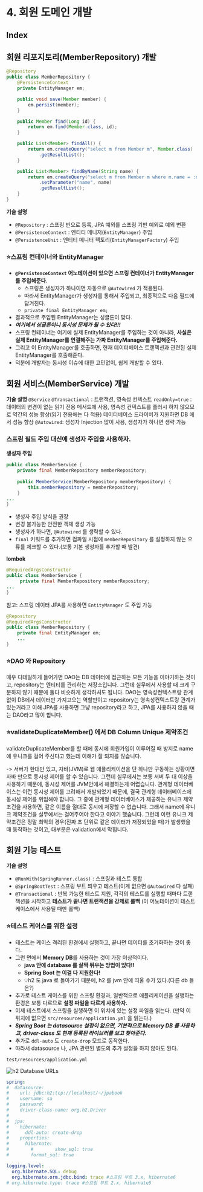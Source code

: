 # 4. 회원 도메인 개발

## Index


## 회원 리포지토리(MemberRepository) 개발

```java
@Repository
public class MemberRepository {
    @PersistenceContext
    private EntityManager em;

    public void save(Member member) {
        em.persist(member);
    }

    public Member find(Long id) {
        return em.find(Member.class, id);
    }

    public List<Member> findAll() {
        return em.createQuery("select m from Member m", Member.class)
            .getResultList();
    }

    public List<Member> findByName(String name) {
        return em.createQuery("select m from Member m where m.name = :name", Member.class)
            .setParameter("name", name)
            .getResultList();
    }
}
```

**기술 설명**
- `@Repository` : 스프링 빈으로 등록, JPA 예외를 스프링 기반 예외로 예외 변환 
- `@PersistenceContext` : 엔티티 메니저(`EntityManager`) 주입 
- `@PersistenceUnit` : 엔티티 메니터 팩토리(`EntityManagerFactory`) 주입

### ⭐️스프링 컨테이너와 EntityManager

- **`@PersistenceContext` 어노테이션이 있으면 스프링 컨테이너가 EntityManager 를 주입해준다.**
  - 스프링은 생성자가 하나이면 자동으로 `@Autowired` 가 적용된다.
  - 따라서 EntityManager가 생성자를 통해서 주입되고, 최종적으로 다음 필드에 담겨진다. 
  - `private final EntityManager em;`
- 결과적으로 주입된 EntityManager는 싱글톤이 맞다. 
- ***여기에서 싱글톤이니 동시성 문제가 될 수 있다!!!***
- 스프링 컨테이너는 여기에 실제 EntityManager를 주입하는 것이 아니라, **사실은 실제 EntityManager를 연결해주는 가짜 EntityManager를 주입해준다.**
- 그리고 이 EntityManager를 호출하면, 현재 데이터베이스 트랜잭션과 관련된 실제 EntityManager를 호출해준다.
- 덕분에 개발자는 동시성 이슈에 대한 고민없이, 쉽게 개발할 수 있다.

## 회원 서비스(MemberService) 개발

**기술 설명** 
`@Service`
`@Transactional` : 트랜잭션, 영속성 컨텍스트
`readOnly=true` : 데이터의 변경이 없는 읽기 전용 메서드에 사용, 영속성 컨텍스트를 플러시 하지 않으므로 약간의 성능 향상(읽기 전용에는 다 적용)
데이터베이스 드라이버가 지원하면 DB 에서 성능 향상 
`@Autowired`: 생성자 Injection 많이 사용, 생성자가 하나면 생략 가능

### 스프링 필드 주입 대신에 생성자 주입을 사용하자.

**생성자 주입** 
```java
public class MemberService {
    private final MemberRepository memberRepository;
    
    public MemberService(MemberRepository memberRepository) {
        this.memberRepository = memberRepository;
    }
...
}
```

- 생성자 주입 방식을 권장 
- 변경 불가능한 안전한 객체 생성 가능 
- 생성자가 하나면, `@Autowired` 를 생략할 수 있다.
- `final` 키워드를 추가하면 컴파일 시점에 `memberRepository` 를 설정하지 않는 오류를 체크할 수 있다.(보통 기본 생성자를 추가할 때 발견) 

**lombok**
```java
@RequiredArgsConstructor
public class MemberService {
     private final MemberRepository memberRepository;
... 
}
```

참고: 스프링 데이터 JPA를 사용하면 `EntityManager` 도 주입 가능

```java
@Repository
@RequiredArgsConstructor
public class MemberRepository { 
    private final EntityManager em;
    ... 
}
```  


### ⭐️DAO 와 Repository

매우 디테일하게 들어가면 DAO는 DB 데이터에 접근하는 모든 기능을 이야기하는 것이고, repository는 엔티티를 관리하는 저장소입니다. 그런데 실무에서 사용할 때 크게 구분하지 않기 때문에 둘다 비슷하게 생각하셔도 됩니다.
DAO는 영속성컨텍스트랑 관계 없이 DB에서 데이터만 가지고오는 역할만이고 repository는 영속성컨텍스트랑 관계가 있는거라고 이해
JPA를 사용하면 그냥 repository라고 하고, JPA를 사용하지 않을 때는 DAO라고 많이 합니다.


### ⭐️validateDuplicateMember() 에서 DB Column Unique 제약조건

validateDuplicateMember를 할 때에 동시에 회원가입이 이루어질 때 방지로 name에 유니크를 걸어 주신다고 했는데 이해가 잘 되지를 않습니다.

-> 서버가 한대만 있고, 자바(JVM)로 웹 애플리케이션을 단 하나만 구동하는 상황이면 자바 만으로 동시성 제어를 할 수 있습니다. 
그런데 실무에서는 보통 서버 두 대 이상을 사용하기 때문에, 동시성 제어를 JVM안에서 해결하는게 어렵습니다. 
관계형 데이터베이스는 이런 동시성 제어를 고려해서 개발되었기 때문에, 결국 관계형 데이터베이스에 동시성 제어를 위임해야 합니다. 
그 중에 관계형 데이터베이스가 제공하는 유니크 제약조건을 사용하면, 같은 이름을 절대로 동시에 저장할 수 없습니다. 
그래서 name에 유니크 제약조건을 실무에서는 걸어주어야 한다고 이야기 했습니다. 그런데 이런 유니크 제약조건은 정말 최악의 경우(진짜 초 단위로 같은 데이터가 저장되었을 때)가 발생했을 때 동작하는 것이고, 
대부분은 validation에서 막힙니다.


## 회원 기능 테스트


**기술 설명**
- `@RunWith(SpringRunner.class)` : 스프링과 테스트 통합
- `@SpringBootTest` : 스프링 부트 띄우고 테스트(이게 없으면 `@Autowired` 다 실패)
- `@Transactional` : 반복 가능한 테스트 지원, 각각의 테스트를 실행할 때마다 트랜잭션을 시작하고 **테스트가 끝나면 트랜잭션을 강제로 롤백** (이 어노테이션이 테스트 케이스에서 사용될 때만 롤백)

### ⭐️테스트 케이스를 위한 설정
- 테스트는 케이스 격리된 환경에서 실행하고, 끝나면 데이터를 초기화하는 것이 좋다. 
- 그런 면에서 **Memory DB**를 사용하는 것이 가장 이상적이다. 
  - **java 안에 database 를 살짝 뛰우는 방법이 있다!!**
  - **Spring Boot 는 이걸 다 지원한다!**
  - 💡h2 도 java 로 돌아가기 때문에, h2 를 jvm 안에 띄울 수가 있다.(다른 db 들은?)
- 추가로 테스트 케이스를 위한 스프링 환경과, 일반적으로 애플리케이션을 실행하는 환경은 보통 다르므로 **설정 파일을 다르게 사용하자.**
- 이제 테스트에서 스프링을 실행하면 이 위치에 있는 설정 파일을 읽는다. (만약 이 위치에 없으면 `src/resources/application.yml` 을 읽는다.)
- ***Spring Boot 는 datasource 설정이 없으면, 기본적으로 Memory DB 를 사용하고, driver-class 도 현재 등록된 라이브러를 보고 찾아준다.***
- 추가로 `ddl-auto` 도 `create-drop` 모드로 동작한다.
- 따라서 datasource 나, JPA 관련된 별도의 추가 설정을 하지 않아도 된다.

`test/resources/application.yml`

![h2 Database URLs](https://github.com/LeeHyungGeol/Programmers_CodingTestPractice/assets/56071088/1f6dbb14-b0a5-4e0d-b5cf-bf0e469df9e1)

```yaml
spring:
#  datasource:
#    url: jdbc:h2:tcp://localhost/~/jpabook
#    username: sa
#    password:
#    driver-class-name: org.h2.Driver
#
#  jpa:
#    hibernate:
#      ddl-auto: create-drop
#    properties:
#      hibernate:
#        #        show_sql: true
#        format_sql: true

logging.level:
  org.hibernate.SQL: debug
  org.hibernate.orm.jdbc.bind: trace #스프링 부트 3.x, hibernate6
# org.hibernate.type: trace #스프링 부트 2.x, hibernate5
 ```

